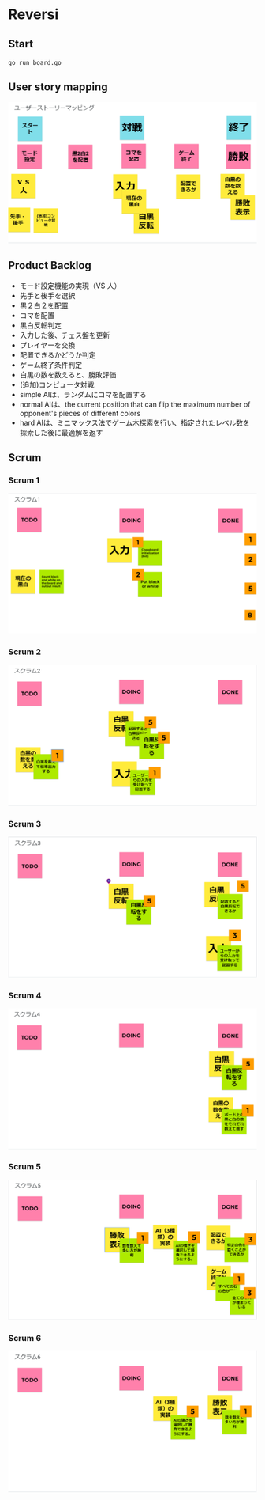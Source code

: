 # Reversi

## Start
```
go run board.go
```

## User story mapping
![user_story_mapping](./docs/user_story_mapping.png)

## Product Backlog
* モード設定機能の実現（VS 人）
* 先手と後手を選択
* 黒２白２を配置
* コマを配置
* 黒白反転判定
* 入力した後、チェス盤を更新
* プレイヤーを交換
* 配置できるかどうか判定
* ゲーム終了条件判定
* 白黒の数を数えると、勝敗評価
* (追加)コンピュータ対戦
* simple AIは、ランダムにコマを配置する
* normal AIは、the current position that can flip the maximum number of opponent's pieces of different colors
* hard AIは、ミニマックス法でゲーム木探索を行い、指定されたレベル数を探索した後に最適解を返す


## Scrum

### Scrum 1
![scrum_1](./docs/scrum_1.png)

### Scrum 2
![scrum_2](./docs/scrum_2.png)

### Scrum 3
![scrum_3](./docs/scrum_3.png)

### Scrum 4
![scrum_4](./docs/scrum_4.png)

### Scrum 5
![scrum_5](./docs/scrum_5.png)

### Scrum 6
![scrum_6](./docs/scrum_6.png)